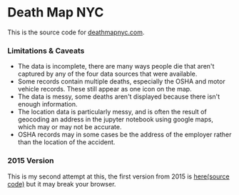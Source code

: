 # Death Map NYC
This is the source code for [deathmapnyc.com](http://deathmapnyc.com).


### Limitations & Caveats
- The data is incomplete, there are many ways people die that aren't captured by any of the four data sources that were available.
- Some records contain multiple deaths, especially the OSHA and motor vehicle records. These still appear as one icon on the map.
- The data is messy, some deaths aren't displayed because there isn't enough information.
- The location data is particularly messy, and is often the result of geocoding an address in the jupyter notebook using google maps, which may or may not be accurate.
- OSHA records may in some cases be the address of the employer rather than the location of the accident.


### 2015 Version
This is my second attempt at this, the first version from 2015 is [here](http://zischwartz.github.io/deathmapnyc_old/dist/)[(source code)](https://github.com/zischwartz/deathmapnyc_old) but it may break your browser.
